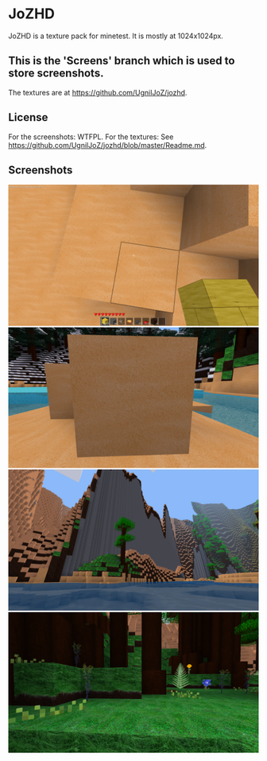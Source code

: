 JoZHD
======

JoZHD is a texture pack for minetest. It is mostly at 1024x1024px.

**This is the 'Screens' branch which is used to store screenshots.**
--------------------------------------------------------------------
The textures are at https://github.com/UgnilJoZ/jozhd.

License
--------
For the screenshots: WTFPL.
For the textures: See https://github.com/UgnilJoZ/jozhd/blob/master/Readme.md.

Screenshots
-----------

![Screen1](https://github.com/UgnilJoZ/jozhd/blob/screens/Screen1.png)
![Screen2](https://github.com/UgnilJoZ/jozhd/blob/screens/Screen2.png)
![Screen3](https://github.com/UgnilJoZ/jozhd/blob/screens/Screen3.png)
![Screen4](https://github.com/UgnilJoZ/jozhd/blob/screens/Screen4.png)
